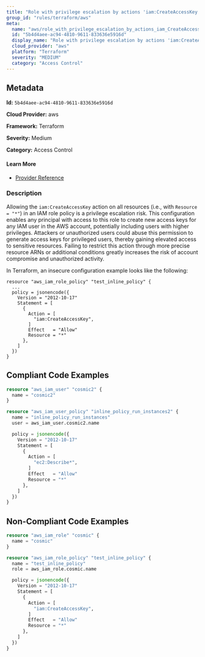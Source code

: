 ```yaml
---
title: "Role with privilege escalation by actions 'iam:CreateAccessKey'"
group_id: "rules/terraform/aws"
meta:
  name: "aws/role_with_privilege_escalation_by_actions_iam_CreateAccessKey"
  id: "5b4d4aee-ac94-4810-9611-833636e5916d"
  display_name: "Role with privilege escalation by actions 'iam:CreateAccessKey'"
  cloud_provider: "aws"
  platform: "Terraform"
  severity: "MEDIUM"
  category: "Access Control"
---
```

## Metadata

**Id:** `5b4d4aee-ac94-4810-9611-833636e5916d`

**Cloud Provider:** aws

**Framework:** Terraform

**Severity:** Medium

**Category:** Access Control

#### Learn More

 - [Provider Reference](https://registry.terraform.io/providers/hashicorp/aws/latest/docs/resources/iam_role_policy#policy)

### Description

 Allowing the `iam:CreateAccessKey` action on all resources (i.e., with `Resource = "*"`) in an IAM role policy is a privilege escalation risk. This configuration enables any principal with access to this role to create new access keys for any IAM user in the AWS account, potentially including users with higher privileges. Attackers or unauthorized users could abuse this permission to generate access keys for privileged users, thereby gaining elevated access to sensitive resources. Failing to restrict this action through more precise resource ARNs or additional conditions greatly increases the risk of account compromise and unauthorized activity. 

In Terraform, an insecure configuration example looks like the following:

```
resource "aws_iam_role_policy" "test_inline_policy" {
  ...
  policy = jsonencode({
    Version = "2012-10-17"
    Statement = [
      {
        Action = [
          "iam:CreateAccessKey",
        ]
        Effect   = "Allow"
        Resource = "*"
      },
    ]
  })
}
```


## Compliant Code Examples
```terraform
resource "aws_iam_user" "cosmic2" {
  name = "cosmic2"
}

resource "aws_iam_user_policy" "inline_policy_run_instances2" {
  name = "inline_policy_run_instances"
  user = aws_iam_user.cosmic2.name

  policy = jsonencode({
    Version = "2012-10-17"
    Statement = [
      {
        Action = [
          "ec2:Describe*",
        ]
        Effect   = "Allow"
        Resource = "*"
      },
    ]
  })
}

```
## Non-Compliant Code Examples
```terraform
resource "aws_iam_role" "cosmic" {
  name = "cosmic"
}

resource "aws_iam_role_policy" "test_inline_policy" {
  name = "test_inline_policy"
  role = aws_iam_role.cosmic.name

  policy = jsonencode({
    Version = "2012-10-17"
    Statement = [
      {
        Action = [
          "iam:CreateAccessKey",
        ]
        Effect   = "Allow"
        Resource = "*"
      },
    ]
  })
}


```
